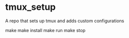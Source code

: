 # tmux_setup
A repo that sets up tmux and adds custom configurations

make
make install
make run
make stop
